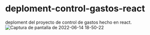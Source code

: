 # deploment-control-gastos-react
deploment del proyecto de control de gastos hecho en react.
![Captura de pantalla de 2022-06-14 18-50-22](https://user-images.githubusercontent.com/91045865/173707903-f4e1432f-0ae4-4e8a-9866-507b55a03126.png)
